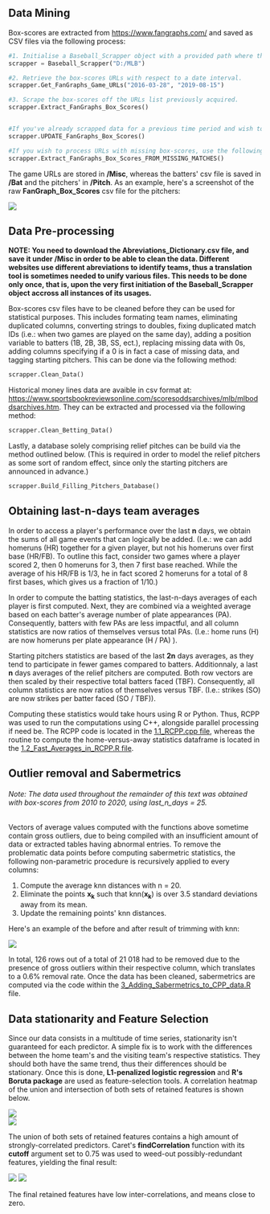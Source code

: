 ## Data Mining

Box-scores are extracted from https://www.fangraphs.com/ and saved as CSV files via the following process:

```python
#1. Initialise a Baseball_Scrapper object with a provided path where the files will be stored. 
scrapper = Baseball_Scrapper("D:/MLB")

#2. Retrieve the box-scores URLs with respect to a date interval. 
scrapper.Get_FanGraphs_Game_URLs("2016-03-28", "2019-08-15")

#3. Scrape the box-scores off the URLs list previously acquired. 
scrapper.Extract_FanGraphs_Box_Scores()


#If you've already scrapped data for a previous time period and wish to simply update your box-scores list, use the following method:
scrapper.UPDATE_FanGraphs_Box_Scores()

#If you wish to process URLs with missing box-scores, use the following method:
scrapper.Extract_FanGraphs_Box_Scores_FROM_MISSING_MATCHES()
```


The game URLs are stored in **/Misc**, whereas the batters' csv file is saved in **/Bat** and the pitchers' in **/Pitch**. As an example, here's a screenshot of the raw **FanGraph_Box_Scores** csv file for the pitchers:

![](https://i.imgur.com/KX6K3AY.png)


## Data Pre-processing

**NOTE: You need to download the Abreviations_Dictionary.csv file, and save it under /Misc in order to be able to clean the data. Different websites use different abreviations to identify teams, thus a translation tool is sometimes needed to unify various files. This needs to be done only once, that is, upon the very first initiation of the Baseball_Scrapper object accross all instances of its usages.**

Box-scores csv files have to be cleaned before they can be used for statistical purposes. This includes formating team names, eliminating duplicated columns, converting strings to doubles, fixing duplicated match IDs (i.e.: when two games are played on the same day), adding a position variable to batters (1B, 2B, 3B, SS, ect.), replacing missing data with 0s, adding columns specifying if a 0 is in fact a case of missing data, and tagging starting pitchers. This can be done via the following method:

```python
scrapper.Clean_Data()
```

Historical money lines data are avaible in csv format at: https://www.sportsbookreviewsonline.com/scoresoddsarchives/mlb/mlboddsarchives.htm. They can be extracted and processed via the following method:
```python
scrapper.Clean_Betting_Data()
```

Lastly, a database solely comprising relief pitches can be build via the method outlined below. (This is required in order to model the relief pitchers as some sort of random effect, since only the starting pitchers are announced in advance.)
```python
scrapper.Build_Filling_Pitchers_Database()
```


## Obtaining last-n-days team averages

In order to access a player's performance over the last **n** days, we obtain the sums of all game events that can logically be added. (I.e.: we can add homeruns (HR) together for a given player, but not his homeruns over first base (HR/FB). To outline this fact, consider two games where a player scored 2, then 0 homeruns for 3, then 7 first base reached. While the average of his HR/FB is 1/3, he in fact scored 2 homeruns for a total of 8 first bases, which gives us a fraction of 1/10.)

In order to compute the batting statistics, the last-n-days averages of each player is first computed. Next, they are combined via a weighted average based on each batter's average number of plate appearances (PA). Consequently, batters with few PAs are less impactful, and all column statistics are now ratios of themselves versus total PAs. (I.e.: home runs (H) are now homeruns per plate appearance (H / PA) ).

Starting pitchers statistics are based of the last **2n** days averages, as they tend to participate in fewer games compared to batters. Additionnaly, a last **n** days averages of the relief pitchers are computed. Both row vectors are then scaled by their respective total batters faced (TBF). Consequently, all column statistics are now ratios of themselves versus TBF. (I.e.: strikes (SO) are now strikes per batter faced (SO / TBF)).

Computing these statistics would take hours using R or Python. Thus, RCPP was used to run the computations using C++, alongside parallel processing if need be. The RCPP code is located in the [1.1_RCPP.cpp file](https://github.com/frankfredj/MLB_Betting/blob/master/1.1_RCPP.cpp), whereas the routine to compute the home-versus-away statistics dataframe is located in the [1.2_Fast_Averages_in_RCPP.R file](https://github.com/frankfredj/MLB_Betting/blob/master/1.2_Fast_Averages_in_RCPP.R).


## Outlier removal and Sabermetrics

###### Note: The data used throughout the remainder of this text was obtained with box-scores from 2010 to 2020, using last_n_days = 25. 

Vectors of average values computed with the functions above sometime contain gross outliers, due to being compiled with an insufficient amount of data or extracted tables having abnormal entries. To remove the problematic data points before computing sabermetric statistics, the following non-parametric procedure is recursively applied to every columns:<br/>

1. Compute the average knn distances with n = 20.
2. Eliminate the points **x<sub>k</sub>** such that knn(**x<sub>k</sub>**) is over 3.5 standard deviations away from its mean.
3. Update the remaining points' knn distances.<br/>

Here's an example of the before and after result of trimming with knn: <br/>

![](https://i.imgur.com/3ZvSxfM.png) <br/>


In total, 126 rows out of a total of 21 018 had to be removed due to the presence of gross outliers within their respective column, which translates to a 0.6% removal rate. Once the data has been cleaned, sabermetrics are computed via the code within the [3_Adding_Sabermetrics_to_CPP_data.R](https://github.com/frankfredj/MLB_Betting/blob/master/3_Adding_Sabermetrics_to_CPP_data.R) file.



## Data stationarity and Feature Selection

Since our data consists in a multitude of time series, stationarity isn't guaranteed for each predictor. A simple fix is to work with the differences between the home team's and the visiting team's respective statistics. They should both have the same trend, thus their differences should be stationary. Once this is done, **L1-penalized logistic regression** and **R's Boruta package** are used as feature-selection tools. A correlation heatmap of the union and intersection of both sets of retained features is shown below.

![](https://i.imgur.com/MISv0db.png) <br/>
![](https://i.imgur.com/lqPA3VE.png) <br/>

The union of both sets of retained features contains a high amount of strongly-correlated predictors. Caret's **findCorrelation** function with its **cutoff** argument set to 0.75 was used to weed-out possibly-redundant features, yielding the final result:

![](https://i.imgur.com/ZHbYf3N.png)
![](https://i.imgur.com/IlBvjJ7.png)

The final retained features have low inter-correlations, and means close to zero. 
















